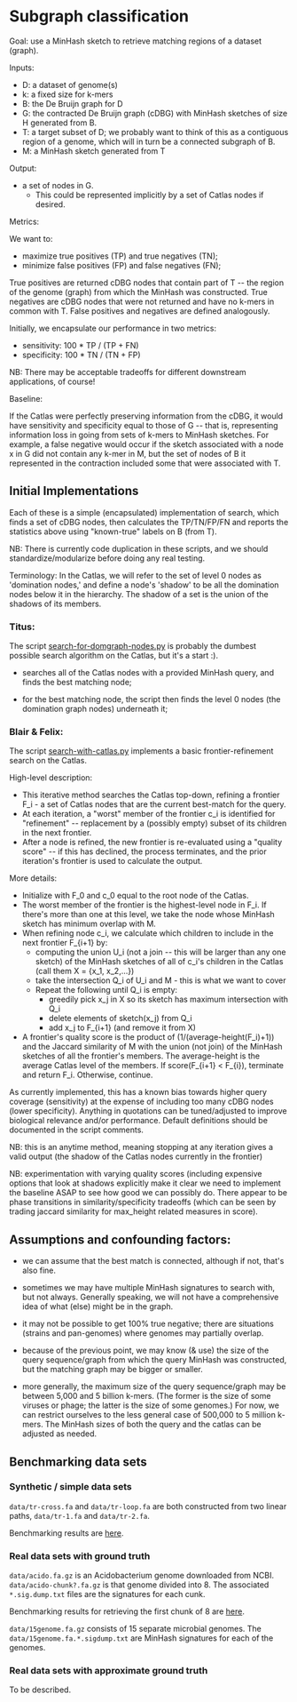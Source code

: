 # Subgraph classification

Goal: use a MinHash sketch to retrieve matching regions of a dataset (graph).

Inputs:

* D: a dataset of genome(s)
* k: a fixed size for k-mers 
* B: the De Bruijn graph for D
* G: the contracted De Bruijn graph (cDBG) with MinHash sketches of size H 
generated from B.
* T: a target subset of D; we probably want to think of this as a contiguous 
region of a genome, which will in turn be a connected subgraph of B.   
* M: a MinHash sketch generated from T 

Output:

* a set of nodes in G. 
	- This could be represented implicitly by a set of Catlas nodes if desired. 
 
Metrics:

We want to:

* maximize true positives (TP) and true negatives (TN);
* minimize false positives (FP) and false negatives (FN);

True positives are returned cDBG nodes that contain part of T -- the region 
of the genome (graph) from which the MinHash was constructed. True negatives 
are cDBG nodes that were not returned and have no k-mers in common with T. 
False positives and negatives are defined analogously. 

Initially, we encapsulate our performance in two metrics: 
* sensitivity: 100 * TP / (TP + FN)
* specificity: 100 * TN / (TN + FP)

NB: There may be acceptable tradeoffs for different downstream
applications, of course!
     

Baseline: 

If the Catlas were perfectly preserving information from the cDBG, it would have 
sensitivity and specificity equal to those of G -- that is, representing information 
loss in going from sets of k-mers to MinHash sketches. For example, a false negative
would occur if the sketch associated with a node x in G did not contain any k-mer in 
M, but the set of nodes of B it represented in the contraction included some that were
associated with T. 


## Initial Implementations

Each of these is a simple (encapsulated) implementation of search, which finds a set of cDBG nodes, 
then calculates the TP/TN/FP/FN and reports the statistics above using "known-true" labels on B (from T). 

NB: There is currently code duplication in these scripts, and we should 
standardize/modularize before doing any real testing.

Terminology: In the Catlas, we will refer to the set of level 0 nodes as 'domination nodes,' and 
define a node's 'shadow' to be all the domination nodes below it in the hierarchy. The shadow
of a set is the union of the shadows of its members. 

### Titus: 
The script
[search-for-domgraph-nodes.py](https://github.com/spacegraphcats/spacegraphcats/blob/master/search-for-domgraph-nodes.py)
is probably the dumbest possible search algorithm on the Catlas, but it's a start :).

* searches all of the Catlas nodes with a provided MinHash query, and
  finds the best matching node;

* for the best matching node, the script then finds the level 0
  nodes (the domination graph nodes) underneath it;

### Blair & Felix: 
The script
[search-with-catlas.py](https://github.com/spacegraphcats/spacegraphcats/blob/master/search-with-catlas.py)
implements a basic frontier-refinement search on the Catlas. 

High-level description: 

* This iterative method searches the Catlas top-down, refining a frontier 
F_i - a set of Catlas nodes that are the current best-match for the query. 
* At each iteration, a "worst" member of the frontier c_i is identified for 
"refinement" -- replacement by a (possibly empty) subset of its children in 
the next frontier. 
* After a node is refined, the new frontier is re-evaluated using a "quality score" 
-- if this has declined, the process terminates, and the prior iteration's frontier 
is used to calculate the output. 

More details: 

* Initialize with F_0 and c_0 equal to the root node of the Catlas. 
* The worst member of the frontier is the highest-level node in F_i. If there's more than one
at this level, we take the node whose MinHash sketch has minimum overlap with M.
* When refining node c_i, we calculate which children to include in the next frontier F_{i+1} by: 
	- computing the union U_i  (not a join -- this will be larger than any one sketch) 
of the MinHash sketches of all of c_i's children in the Catlas (call them X = {x_1, x_2,...}) 
	- take the intersection Q_i of U_i and M - this is what we want to cover
	- Repeat the following until Q_i is empty: 
		* greedily pick x_j in X so its sketch has maximum intersection with Q_i
		* delete elements of sketch(x_j) from Q_i
		* add x_j to F_{i+1} (and remove it from X)
* A frontier's quality score is the product of (1/(average-height(F_i)+1)) and the Jaccard similarity 
of M with the union (not join) of the MinHash sketches of all the frontier's members. The average-height 
is the average Catlas level of the members. If score(F_{i+1} < F_{i}), terminate and return F_i. Otherwise, continue.

As currently implemented, this has a known bias towards higher query coverage 
(sensitivity) at the expense of including too many cDBG nodes (lower specificity). 
Anything in quotations can be tuned/adjusted to improve biological relevance and/or 
performance. Default definitions should be documented in the script comments.

NB: this is an anytime method, meaning stopping at any iteration gives a valid output (the 
shadow of the Catlas nodes currently in the frontier)

NB: experimentation with varying quality scores (including expensive options that look at shadows explicitly
make it clear we need to implement the baseline ASAP to see how good we can possibly do. There appear to be 
phase transitions in similarity/specificity tradeoffs (which can be seen by trading jaccard similarity for max_height
related measures in score). 

## Assumptions and confounding factors:

* we can assume that the best match is connected, although if not, that's
  also fine.

* sometimes we may have multiple MinHash signatures to search with,
  but not always. Generally speaking, we will not have a comprehensive
  idea of what (else) might be in the graph.
  
* it may not be possible to get 100% true negative; there are
  situations (strains and pan-genomes) where genomes may partially
  overlap.
  
* because of the previous point, we may know (& use) the size of the
  query sequence/graph from which the query MinHash was constructed,
  but the matching graph may be bigger or smaller.
  
* more generally, the maximum size of the query sequence/graph may be
  between 5,000 and 5 billion k-mers.  (The former is the size of some
  viruses or phage; the latter is the size of some genomes.) For now,
  we can restrict ourselves to the less general case of 500,000 to 5
  million k-mers.  The MinHash sizes of both the query and the catlas
  can be adjusted as needed.


## Benchmarking data sets

### Synthetic / simple data sets

`data/tr-cross.fa` and `data/tr-loop.fa` are both constructed from two
linear paths, `data/tr-1.fa` and `data/tr-2.fa`.

Benchmarking results are [here](https://github.com/spacegraphcats/spacegraphcats/blob/master/doc/benchmark-tr-cross.ipynb).

### Real data sets with ground truth

`data/acido.fa.gz` is an Acidobacterium genome downloaded from NCBI.
`data/acido-chunk?.fa.gz` is that genome divided into 8.  The associated
`*.sig.dump.txt` files are the signatures for each cunk.

Benchmarking results for retrieving the first chunk of 8 are
[here](https://github.com/spacegraphcats/spacegraphcats/blob/master/doc/benchmark-acido-chunks.ipynb).

`data/15genome.fa.gz` consists of 15 separate microbial genomes.  The
`data/15genome.fa.*.sigdump.txt` are MinHash signatures for each of
the genomes.

### Real data sets with approximate ground truth

To be described.
